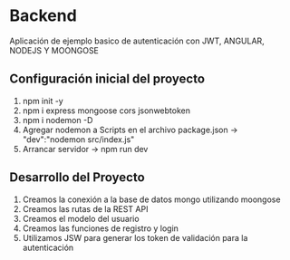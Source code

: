 # Backend 

Aplicación de ejemplo basico de autenticación con JWT, ANGULAR, NODEJS Y MOONGOSE

## Configuración inicial del proyecto
1. npm init -y
2. npm i express mongoose cors jsonwebtoken 
3. npm i nodemon -D
4. Agregar nodemon a Scripts en el archivo package.json -> "dev":"nodemon src/index.js"
5. Arrancar servidor -> npm run dev

## Desarrollo del Proyecto

1. Creamos la conexión a la base de datos mongo utilizando moongose
2. Creamos las rutas de la REST API
3. Creamos el modelo del usuario
4. Creamos las funciones de registro y login
5. Utilizamos JSW para generar los token de validación para la autenticación


